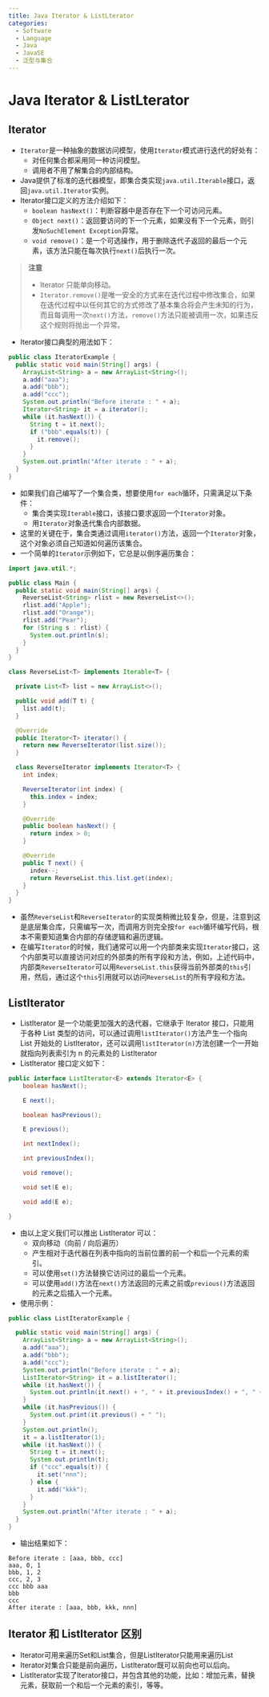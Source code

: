 ```yaml
---
title: Java Iterator & ListLterator
categories:
  - Software
  - Language
  - Java
  - JavaSE
  - 泛型与集合
---
```

# Java Iterator & ListLterator

## Iterator

- `Iterator`是一种抽象的数据访问模型，使用`Iterator`模式进行迭代的好处有：
  - 对任何集合都采用同一种访问模型。
  - 调用者不用了解集合的内部结构。
- Java提供了标准的迭代器模型，即集合类实现`java.util.Iterable`接口，返回`java.util.Iterator`实例。
- Iterator接口定义的方法介绍如下：
  - `boolean hasNext()`：判断容器中是否存在下一个可访问元素。
  - `Object next()`：返回要访问的下一个元素，如果没有下一个元素，则引发`NoSuchElement Exception`异常。
  - `void remove()`：是一个可选操作，用于删除迭代子返回的最后一个元素，该方法只能在每次执行`next()`后执行一次。

> **注意**
>
> - Iterator 只能单向移动。
> - `Iterator.remove()`是唯一安全的方式来在迭代过程中修改集合，如果在迭代过程中以任何其它的方式修改了基本集合将会产生未知的行为，而且每调用一次`next()`方法，`remove()`方法只能被调用一次，如果违反这个规则将抛出一个异常。

- Iterator接口典型的用法如下：

```java
public class IteratorExample {
  public static void main(String[] args) {
    ArrayList<String> a = new ArrayList<String>();
    a.add("aaa");
    a.add("bbb");
    a.add("ccc");
    System.out.println("Before iterate : " + a);
    Iterator<String> it = a.iterator();
    while (it.hasNext()) {
      String t = it.next();
      if ("bbb".equals(t)) {
        it.remove();
      }
    }
    System.out.println("After iterate : " + a);
  }
}
```

- 如果我们自己编写了一个集合类，想要使用`for each`循环，只需满足以下条件：
  - 集合类实现`Iterable`接口，该接口要求返回一个`Iterator`对象。
  - 用`Iterator`对象迭代集合内部数据。
- 这里的关键在于，集合类通过调用`iterator()`方法，返回一个`Iterator`对象，这个对象必须自己知道如何遍历该集合。
- 一个简单的`Iterator`示例如下，它总是以倒序遍历集合：

```java
import java.util.*;

public class Main {
  public static void main(String[] args) {
    ReverseList<String> rlist = new ReverseList<>();
    rlist.add("Apple");
    rlist.add("Orange");
    rlist.add("Pear");
    for (String s : rlist) {
      System.out.println(s);
    }
  }
}

class ReverseList<T> implements Iterable<T> {

  private List<T> list = new ArrayList<>();

  public void add(T t) {
    list.add(t);
  }

  @Override
  public Iterator<T> iterator() {
    return new ReverseIterator(list.size());
  }

  class ReverseIterator implements Iterator<T> {
    int index;

    ReverseIterator(int index) {
      this.index = index;
    }

    @Override
    public boolean hasNext() {
      return index > 0;
    }

    @Override
    public T next() {
      index--;
      return ReverseList.this.list.get(index);
    }
  }
}
```

- 虽然`ReverseList`和`ReverseIterator`的实现类稍微比较复杂，但是，注意到这是底层集合库，只需编写一次，而调用方则完全按`for each`循环编写代码，根本不需要知道集合内部的存储逻辑和遍历逻辑。
- 在编写`Iterator`的时候，我们通常可以用一个内部类来实现`Iterator`接口，这个内部类可以直接访问对应的外部类的所有字段和方法，例如，上述代码中，内部类`ReverseIterator`可以用`ReverseList.this`获得当前外部类的`this`引用，然后，通过这个`this`引用就可以访问`ReverseList`的所有字段和方法。

## ListIterator

- ListIterator 是一个功能更加强大的迭代器，它继承于 Iterator 接口，只能用于各种 List 类型的访问，可以通过调用`listIterator()`方法产生一个指向 List 开始处的 ListIterator，还可以调用`listIterator(n)`方法创建一个一开始就指向列表索引为 n 的元素处的 ListIterator
- ListIterator 接口定义如下：

```java
public interface ListIterator<E> extends Iterator<E> {
    boolean hasNext();

    E next();

    boolean hasPrevious();

    E previous();

    int nextIndex();

    int previousIndex();

    void remove();

    void set(E e);

    void add(E e);

}
```

- 由以上定义我们可以推出 ListIterator 可以：
  - 双向移动（向前 / 向后遍历）
  - 产生相对于迭代器在列表中指向的当前位置的前一个和后一个元素的索引。
  - 可以使用`set()`方法替换它访问过的最后一个元素。
  - 可以使用`add()`方法在`next()`方法返回的元素之前或`previous()`方法返回的元素之后插入一个元素。
- 使用示例：

```java
public class ListIteratorExample {

  public static void main(String[] args) {
    ArrayList<String> a = new ArrayList<String>();
    a.add("aaa");
    a.add("bbb");
    a.add("ccc");
    System.out.println("Before iterate : " + a);
    ListIterator<String> it = a.listIterator();
    while (it.hasNext()) {
      System.out.println(it.next() + ", " + it.previousIndex() + ", " + it.nextIndex());
    }
    while (it.hasPrevious()) {
      System.out.print(it.previous() + " ");
    }
    System.out.println();
    it = a.listIterator(1);
    while (it.hasNext()) {
      String t = it.next();
      System.out.println(t);
      if ("ccc".equals(t)) {
        it.set("nnn");
      } else {
        it.add("kkk");
      }
    }
    System.out.println("After iterate : " + a);
  }
}
```

- 输出结果如下：

```
Before iterate : [aaa, bbb, ccc]
aaa, 0, 1
bbb, 1, 2
ccc, 2, 3
ccc bbb aaa
bbb
ccc
After iterate : [aaa, bbb, kkk, nnn]
```

## Iterator 和 ListIterator 区别

- Iterator可用来遍历Set和List集合，但是ListIterator只能用来遍历List
- Iterator对集合只能是前向遍历，ListIterator既可以前向也可以后向。
- ListIterator实现了Iterator接口，并包含其他的功能，比如：增加元素，替换元素，获取前一个和后一个元素的索引，等等。